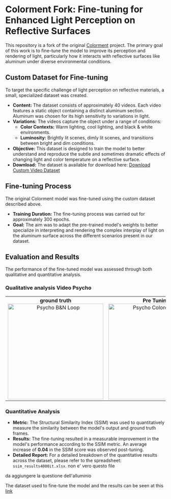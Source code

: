 # Colorment Fork: Fine-tuning for Enhanced Light Perception on Reflective Surfaces

This repository is a fork of the original [Colorment](https://github.com/yyang181/colormnet) project. The primary goal of this work is to fine-tune the model to improve its perception and rendering of light, particularly how it interacts with reflective surfaces like aluminum under diverse environmental conditions.

## Custom Dataset for Fine-tuning

To target the specific challenge of light perception on reflective materials, a small, specialized dataset was created.

* **Content:** The dataset consists of approximately 40 videos. Each video features a static object containing a distinct aluminum section. Aluminum was chosen for its high sensitivity to variations in light.
* **Variations:** The videos capture the object under a range of conditions:
    * **Color Contexts:** Warm lighting, cool lighting, and black & white environments.
    * **Luminosity:** Brightly lit scenes, dimly lit scenes, and transitions between bright and dim conditions.
* **Objective:** This dataset is designed to train the model to better understand and reproduce the subtle and sometimes dramatic effects of changing light and color temperature on a reflective surface.
* **Download:** The dataset is available for download here:
    [Download Custom Video Dataset](https://liveunibo-my.sharepoint.com/:u:/g/personal/giuseppe_spathis_studio_unibo_it/Eev3GPxlMJpCuPoKQQ3CHdsBpysrXeM5c9C3-Ycl80oruw?e=Jt6Hq7)

## Fine-tuning Process

The original Colorment model was fine-tuned using the custom dataset described above.

* **Training Duration:** The fine-tuning process was carried out for approximately 300 epochs.
* **Goal:** The aim was to adapt the pre-trained model's weights to better specialize in interpreting and rendering the complex interplay of light on the aluminum surface across the different scenarios present in our dataset.

## Evaluation and Results

The performance of the fine-tuned model was assessed through both qualitative and quantitative analysis.

### Qualitative analysis Video Psycho

<table>
  <tr>
    <td align="center">
      <strong>ground truth</strong><br>
      <img src="https://github.com/GiuseppeSpathis/colormnet/blob/main/001.gif" alt="Psycho B&N Loop" width="300">
    </td>
    <td align="center">
      <strong>Pre Tuning</strong><br>
      <img src="https://github.com/GiuseppeSpathis/colormnet/blob/main/001preTuning.gif" alt="Psycho Colored Loop" width="300">
    </td>
    <td align="center">
      <strong>Post Tuning</strong><br>
      <img src="https://github.com/GiuseppeSpathis/colormnet/blob/main/001postTuning.gif" alt="Psycho Post-Tuned Loop" width="300">
    </td>
  </tr>
</table>

### Quantitative Analysis
* **Metric:** The Structural Similarity Index (SSIM) was used to quantitatively measure the similarity between the model's output and ground truth frames.
* **Results:** The fine-tuning resulted in a measurable improvement in the model's performance according to the SSIM metric. An average increase of **0.04** in the SSIM score was observed post-tuning.
* **Detailed Report:** For a detailed breakdown of the quantitative results across the dataset, please refer to the spreadsheet: `ssim_results4000it.xlsx`. non e' vero questo file

da aggiungere la questione dell'alluminio

The dataset used to fine-tune the model and the results can be seen at this [link](https://liveunibo-my.sharepoint.com/:u:/g/personal/giuseppe_spathis_studio_unibo_it/ERQ8RvxtrJJPjdi0dBw1758BsYztonCoCf0k7zNfWF5a8w?e=hcHFpV)



